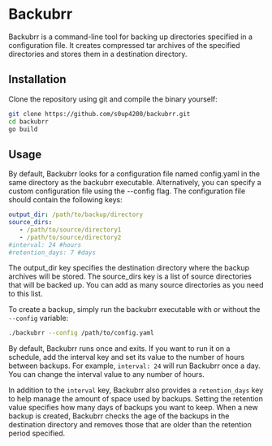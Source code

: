 # Backubrr

Backubrr is a command-line tool for backing up directories specified in a configuration file. It creates compressed tar archives of the specified directories and stores them in a destination directory.

## Installation

Clone the repository using git and compile the binary yourself:

```bash
git clone https://github.com/s0up4200/backubrr.git
cd backubrr
go build
```

## Usage

By default, Backubrr looks for a configuration file named config.yaml in the same directory as the backubrr executable. Alternatively, you can specify a custom configuration file using the --config flag. The configuration file should contain the following keys:

```yaml
output_dir: /path/to/backup/directory
source_dirs:
   - /path/to/source/directory1
   - /path/to/source/directory2
#interval: 24 #hours
#retention_days: 7 #days
```

The output_dir key specifies the destination directory where the backup archives will be stored. The source_dirs key is a list of source directories that will be backed up. You can add as many source directories as you need to this list.

To create a backup, simply run the backubrr executable with or without the `--config` variable:

```bash
./backubrr --config /path/to/config.yaml
```

By default, Backubrr runs once and exits. If you want to run it on a schedule, add the interval key and set its value to the number of hours between backups. For example, `interval: 24` will run Backubrr once a day. You can change the interval value to any number of hours.

In addition to the `interval` key, Backubrr also provides a `retention_days` key to help manage the amount of space used by backups. Setting the retention value specifies how many days of backups you want to keep. When a new backup is created, Backubrr checks the age of the backups in the destination directory and removes those that are older than the retention period specified.


